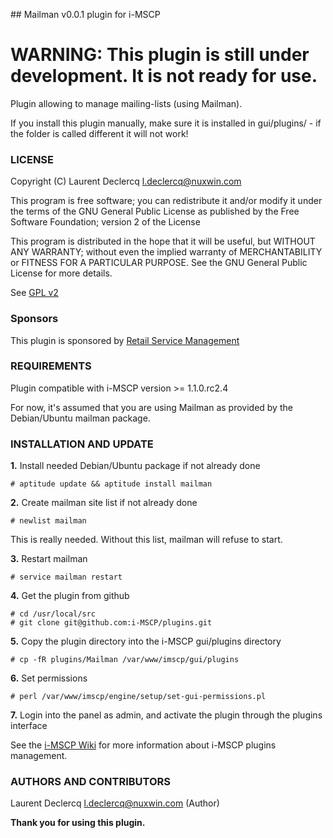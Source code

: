 ## Mailman v0.0.1 plugin for i-MSCP

# WARNING: This plugin is still under development. It is not ready for use.

Plugin allowing to manage mailing-lists (using Mailman).

If you install this plugin manually, make sure it is installed in
gui/plugins/ - if the folder is called different it will not work!

### LICENSE

Copyright (C) Laurent Declercq <l.declercq@nuxwin.com>

This program is free software; you can redistribute it and/or modify
it under the terms of the GNU General Public License as published by
the Free Software Foundation; version 2 of the License

This program is distributed in the hope that it will be useful,
but WITHOUT ANY WARRANTY; without even the implied warranty of
MERCHANTABILITY or FITNESS FOR A PARTICULAR PURPOSE.  See the
GNU General Public License for more details.

See [GPL v2](http://www.gnu.org/licenses/gpl-2.0.html "GPL v2")

### Sponsors

This plugin is sponsored by [Retail Service Management](http://www.retailservicesystems.com "Retail Service Management")

### REQUIREMENTS

Plugin compatible with i-MSCP version >= 1.1.0.rc2.4

For now, it's assumed that you are using Mailman as provided by the
Debian/Ubuntu mailman package.

### INSTALLATION AND UPDATE

**1.** Install needed Debian/Ubuntu package if not already done

	# aptitude update && aptitude install mailman

**2.** Create mailman site list if not already done

	# newlist mailman

This is really needed. Without this list, mailman will refuse to start.

**3.** Restart mailman

	# service mailman restart

**4.** Get the plugin from github

	# cd /usr/local/src
	# git clone git@github.com:i-MSCP/plugins.git

**5.** Copy the plugin directory into the i-MSCP gui/plugins directory

	# cp -fR plugins/Mailman /var/www/imscp/gui/plugins

**6.** Set permissions

	# perl /var/www/imscp/engine/setup/set-gui-permissions.pl

**7.** Login into the panel as admin, and activate the plugin through the plugins interface

See the [i-MSCP Wiki](http://wiki.i-mscp.net/doku.php?id=plugins:management "Plugin Management Interface") for more information about i-MSCP plugins management.

### AUTHORS AND CONTRIBUTORS

Laurent Declercq <l.declercq@nuxwin.com> (Author)

**Thank you for using this plugin.**
